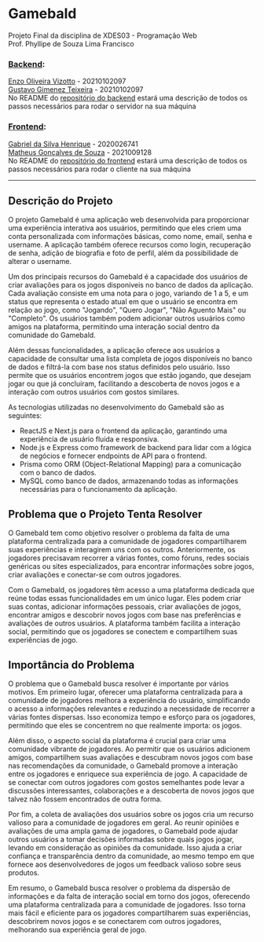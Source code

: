 # Gamebald

Projeto Final da disciplina de XDES03 - Programação Web  
Prof. Phyllipe de Souza Lima Francisco

### [Backend](https://github.com/enzovizotto1/projeto-web-back):
[Enzo Oliveira Vizotto](https://github.com/enzovizotto1/) - 20210102097  
[Gustavo Gimenez Teixeira](https://github.com/ggimenezt) - 20210102097   
No README do [repositório do backend](https://github.com/enzovizotto1/projeto-web-back) estará uma descrição de todos os passos necessários para rodar o servidor na sua máquina 


### [Frontend](https://github.com/enzovizotto1/projeto-web-back):  
[Gabriel da Silva Henrique](https://github.com/GabrielSilva2012) - 2020026741   
[Matheus Gonçalves de Souza](https://github.com/matheusouzag) - 2021009128  
No README do [repositório do frontend](https://github.com/enzovizotto1/projeto-web-back) estará uma descrição de todos os passos necessários para rodar o cliente na sua máquina 

---

## Descrição do Projeto

O projeto Gamebald é uma aplicação web desenvolvida para proporcionar uma experiência interativa aos usuários, permitindo que eles criem uma conta personalizada com informações básicas, como nome, email, senha e username. A aplicação também oferece recursos como login, recuperação de senha, adição de biografia e foto de perfil, além da possibilidade de alterar o username.

Um dos principais recursos do Gamebald é a capacidade dos usuários de criar avaliações para os jogos disponíveis no banco de dados da aplicação. Cada avaliação consiste em uma nota para o jogo, variando de 1 a 5, e um status que representa o estado atual em que o usuário se encontra em relação ao jogo, como "Jogando", "Quero Jogar", "Não Aguento Mais" ou "Completo". Os usuários também podem adicionar outros usuários como amigos na plataforma, permitindo uma interação social dentro da comunidade do Gamebald.

Além dessas funcionalidades, a aplicação oferece aos usuários a capacidade de consultar uma lista completa de jogos disponíveis no banco de dados e filtrá-la com base nos status definidos pelo usuário. Isso permite que os usuários encontrem jogos que estão jogando, que desejam jogar ou que já concluíram, facilitando a descoberta de novos jogos e a interação com outros usuários com gostos similares.

As tecnologias utilizadas no desenvolvimento do Gamebald são as seguintes:

- ReactJS e Next.js para o frontend da aplicação, garantindo uma experiência de usuário fluida e responsiva.
- Node.js e Express como framework de backend para lidar com a lógica de negócios e fornecer endpoints de API para o frontend.
- Prisma como ORM (Object-Relational Mapping) para a comunicação com o banco de dados.
- MySQL como banco de dados, armazenando todas as informações necessárias para o funcionamento da aplicação.

## Problema que o Projeto Tenta Resolver

O Gamebald tem como objetivo resolver o problema da falta de uma plataforma centralizada para a comunidade de jogadores compartilharem suas experiências e interagirem uns com os outros. Anteriormente, os jogadores precisavam recorrer a várias fontes, como fóruns, redes sociais genéricas ou sites especializados, para encontrar informações sobre jogos, criar avaliações e conectar-se com outros jogadores.

Com o Gamebald, os jogadores têm acesso a uma plataforma dedicada que reúne todas essas funcionalidades em um único lugar. Eles podem criar suas contas, adicionar informações pessoais, criar avaliações de jogos, encontrar amigos e descobrir novos jogos com base nas preferências e avaliações de outros usuários. A plataforma também facilita a interação social, permitindo que os jogadores se conectem e compartilhem suas experiências de jogo.

## Importância do Problema

O problema que o Gamebald busca resolver é importante por vários motivos. Em primeiro lugar, oferecer uma plataforma centralizada para a comunidade de jogadores melhora a experiência do usuário, simplificando o acesso a informações relevantes e reduzindo a necessidade de recorrer a várias fontes dispersas. Isso economiza tempo e esforço para os jogadores, permitindo que eles se concentrem no que realmente importa: os jogos.

Além disso, o aspecto social da plataforma é crucial para criar uma comunidade vibrante de jogadores. Ao permitir que os usuários adicionem amigos, compartilhem suas avaliações e descubram novos jogos com base nas recomendações da comunidade, o Gamebald promove a interação entre os jogadores e enriquece sua experiência de jogo. A capacidade de se conectar com outros jogadores com gostos semelhantes pode levar a discussões interessantes, colaborações e a descoberta de novos jogos que talvez não fossem encontrados de outra forma.

Por fim, a coleta de avaliações dos usuários sobre os jogos cria um recurso valioso para a comunidade de jogadores em geral. Ao reunir opiniões e avaliações de uma ampla gama de jogadores, o Gamebald pode ajudar outros usuários a tomar decisões informadas sobre quais jogos jogar, levando em consideração as opiniões da comunidade. Isso ajuda a criar confiança e transparência dentro da comunidade, ao mesmo tempo em que fornece aos desenvolvedores de jogos um feedback valioso sobre seus produtos.

Em resumo, o Gamebald busca resolver o problema da dispersão de informações e da falta de interação social em torno dos jogos, oferecendo uma plataforma centralizada para a comunidade de jogadores. Isso torna mais fácil e eficiente para os jogadores compartilharem suas experiências, descobrirem novos jogos e se conectarem com outros jogadores, melhorando sua experiência geral de jogo.

